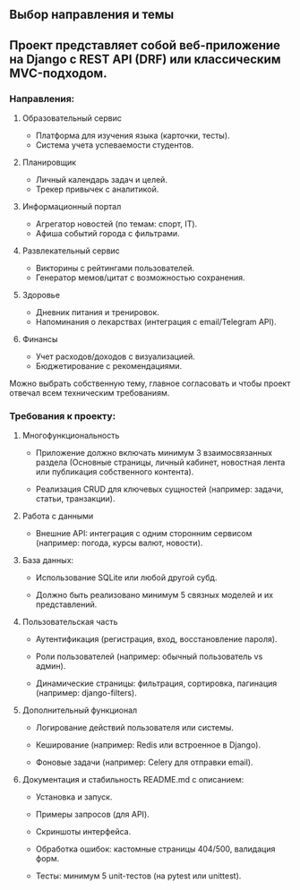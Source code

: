 ## Выбор направления и темы

## Проект представляет собой веб-приложение на Django с REST API (DRF) или классическим MVC-подходом.

###  Направления:

1. Образовательный сервис

    * Платформа для изучения языка (карточки, тесты).
    * Система учета успеваемости студентов.

2. Планировщик

    * Личный календарь задач и целей.
    * Трекер привычек с аналитикой.

3. Информационный портал

    * Агрегатор новостей (по темам: спорт, IT).
    * Афиша событий города с фильтрами.

4. Развлекательный сервис

    * Викторины с рейтингами пользователей.
    * Генератор мемов/цитат с возможностью сохранения.

5. Здоровье
    * Дневник питания и тренировок.
    * Напоминания о лекарствах (интеграция с email/Telegram API).

6. Финансы
    * Учет расходов/доходов с визуализацией.
    * Бюджетирование с рекомендациями.

Можно выбрать собственную тему, главное согласовать и чтобы проект отвечал всем техническим требованиям.

### Требования к проекту:

1. Многофункциональность
    * Приложение должно включать минимум 3 взаимосвязанных раздела (Основные страницы, личный кабинет, новостная лента или публикация собственного контента).

    * Реализация CRUD для ключевых сущностей (например: задачи, статьи, транзакции).

2. Работа с данными
    * Внешние API: интеграция с одним сторонним сервисом (например: погода, курсы валют, новости).

3. База данных:

    * Использование SQLite или любой другой субд.

    * Должно быть реализовано минимум 5 связных моделей и их представлений.

4. Пользовательская часть
    * Аутентификация (регистрация, вход, восстановление пароля).

    * Роли пользователей (например: обычный пользователь vs админ).

    * Динамические страницы: фильтрация, сортировка, пагинация (например: django-filters).

5. Дополнительный функционал
    * Логирование действий пользователя или системы.

    * Кеширование (например: Redis или встроенное в Django).

    * Фоновые задачи (например: Celery для отправки email).

6. Документация и стабильность
    README.md с описанием:

    * Установка и запуск.

    * Примеры запросов (для API).

    * Скриншоты интерфейса.

    * Обработка ошибок: кастомные страницы 404/500, валидация форм.

    * Тесты: минимум 5 unit-тестов (на pytest или unittest).